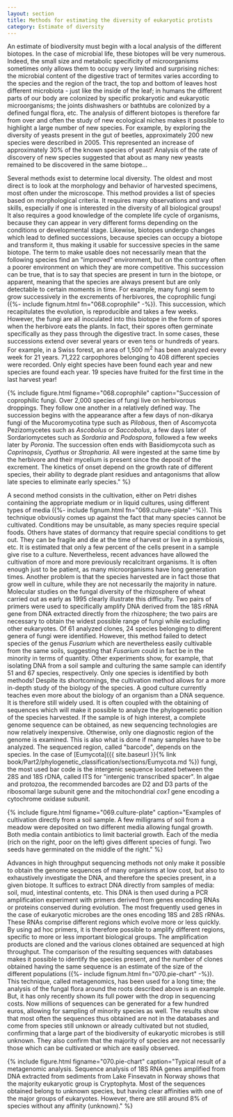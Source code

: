 ```yaml
---
layout: section
title: Methods for estimating the diversity of eukaryotic protists
category: Estimate of diversity
---
```

An estimate of biodiversity must begin with a local analysis of the different biotopes. In the case of microbial life, these biotopes will be very numerous. Indeed, the small size and metabolic specificity of microorganisms sometimes only allows them to occupy very limited and surprising niches: the microbial content of the digestive tract of termites varies according to the species and the region of the tract, the top and bottom of leaves host different microbiota - just like the inside of the leaf; in humans the different parts of our body are colonized by specific prokaryotic and eukaryotic microorganisms; the joints dishwashers or bathtubs are colonized by a defined fungal flora, etc. The analysis of different biotopes is therefore far from over and often the study of new ecological niches makes it possible to highlight a large number of new species. For example, by exploring the diversity of yeasts present in the gut of beetles, approximately 200 new species were described in 2005. This represented an increase of approximately 30% of the known species of yeast! Analysis of the rate of discovery of new species suggested that about as many new yeasts remained to be discovered in the same biotope...

Several methods exist to determine local diversity. The oldest and most direct is to look at the morphology and behavior of harvested specimens, most often under the microscope. This method provides a list of species based on morphological criteria. It requires many observations and vast skills, especially if one is interested in the diversity of all biological groups! It also requires a good knowledge of the complete life cycle of organisms, because they can appear in very different forms depending on the conditions or developmental stage. Likewise, biotopes undergo changes which lead to defined successions, because species can occupy a biotope and transform it, thus making it usable for successive species in the same biotope. The term to make usable does not necessarily mean that the following species find an "improved" environment, but on the contrary often a poorer environment on which they are more competitive. This succession can be true, that is to say that species are present in turn in the biotope, or apparent, meaning that the species are always present but are only detectable to certain moments in time. For example, many fungi seem to grow successively in the excrements of herbivores, the coprophilic fungi ({%- include fignum.html fn="068.coprophile" -%}). This succession, which recapitulates the evolution, is reproducible and takes a few weeks. However, the fungi are all inoculated into this biotope in the form of spores when the herbivore eats the plants. In fact, their spores often germinate specifically as they pass through the digestive tract. In some cases, these successions extend over several years or even tens or hundreds of years. For example, in a Swiss forest, an area of 1,500 m<sup>2</sup> has been analyzed every week for 21 years. 71,222 carpophores belonging to 408 different species were recorded. Only eight species have been found each year and new species are found each year. 19 species have fruited for the first time in the last harvest year!


{% include figure.html figname="068.coprophile" caption="Succession of coprophilic fungi. Over 2,000 species of fungi live on herbivorous droppings. They follow one another in a relatively defined way. The succession begins with the appearance after a few days of non-dikarya fungi of the Mucoromycotina type such as <i>Pilobous</i>, then of Ascomycota Pezizomycetes such as <i>Ascobolus</i> or <i>Saccobolus</i>, a few days later of Sordariomycetes such as <i>Sordaria</i> and <i>Podospora</i>, followed a few weeks later by <i>Poronia</i>. The succession often ends with Basidiomycota such as <i>Coprinopsis</i>, <i>Cyathus</i> or <i>Stropharia</i>. All were ingested at the same time by the herbivore and their mycelium is present since the deposit of the excrement. The kinetics of onset depend on the growth rate of different species, their ability to degrade plant residues and antagonisms that allow late species to eliminate early species." %}

A second method consists in the cultivation, either on Petri dishes containing the appropriate medium or in liquid cultures, using different types of media ({%- include fignum.html fn="069.culture-plate" -%}). This technique obviously comes up against the fact that many species cannot be cultivated. Conditions may be unsuitable, as many species require special foods. Others have states of dormancy that require special conditions to get out. They can be fragile and die at the time of harvest or live in a symbiosis, etc. It is estimated that only a few percent of the cells present in a sample give rise to a culture. Nevertheless, recent advances have allowed the cultivation of more and more previously recalcitrant organisms. It is often enough just to be patient, as many microorganisms have long generation times. Another problem is that the species harvested are in fact those that grow well in culture, while they are not necessarily the majority in nature. Molecular studies on the fungal diversity of the rhizosphere of wheat carried out as early as 1995 clearly illustrate this difficulty. Two pairs of primers were used to specifically amplify DNA derived from the 18S rRNA gene from DNA extracted directly from the rhizosphere; the two pairs are necessary to obtain the widest possible range of fungi while excluding other eukaryotes. Of 61 analyzed clones, 24 species belonging to different genera of fungi were identified. However, this method failed to detect species of the genus _Fusarium_ which are nevertheless easily cultivable from the same soils, suggesting that _Fusarium_ could in fact be in the minority in terms of quantity. Other experiments show, for example, that isolating DNA from a soil sample and culturing the same sample can identify 51 and 67 species, respectively. Only one species is identified by both methods! Despite its shortcomings, the cultivation method allows for a more in-depth study of the biology of the species. A good culture currently teaches even more about the biology of an organism than a DNA sequence. It is therefore still widely used. It is often coupled with the obtaining of sequences which will make it possible to analyze the phylogenetic position of the species harvested. If the sample is of high interest, a complete genome sequence can be obtained, as new sequencing technologies are now relatively inexpensive. Otherwise, only one diagnostic region of the genome is examined. This is also what is done if many samples have to be analyzed. The sequenced region, called "barcode", depends on the species. In the case of [Eumycota]({{ site.baseurl }}{% link book/Part2/phylogenetic_classification/sections/Eumycota.md %}) fungi, the most used bar code is the intergenic sequence located between the 28S and 18S rDNA, called ITS for "intergenic transcribed spacer". In algae and protozoa, the recommended barcodes are D2 and D3 parts of the ribosomal large subunit gene and the mitochondrial _cox1_ gene encoding a cytochrome oxidase subunit.


<a id = "plate"></a>
{% include figure.html figname="069.culture-plate" caption="Examples of cultivation directly from a soil sample. A few milligrams of soil from a meadow were deposited on two different media allowing fungal growth. Both media contain antibiotics to limit bacterial growth. Each of the media (rich on the right, poor on the left) gives different species of fungi. Two seeds have germinated on the middle of the right." %}

Advances in high throughput sequencing methods not only make it possible to obtain the genome sequences of many organisms at low cost, but also to exhaustively investigate the DNA, and therefore the species present, in a given biotope. It suffices to extract DNA directly from samples of media: soil, mud, intestinal contents, etc. This DNA is then used during a PCR amplification experiment with primers derived from genes encoding RNAs or proteins conserved during evolution. The most frequently used genes in the case of eukaryotic microbes are the ones encoding 18S and 28S rRNAs. These RNAs comprise different regions which evolve more or less quickly. By using ad hoc primers, it is therefore possible to amplify different regions, specific to more or less important biological groups. The amplification products are cloned and the various clones obtained are sequenced at high throughput. The comparison of the resulting sequences with databases makes it possible to identify the species present, and the number of clones obtained having the same sequence is an estimate of the size of the different populations ({%- include fignum.html fn="070.pie-chart" -%}). This technique, called metagenomics, has been used for a long time; the analysis of the fungal flora around the roots described above is an example. But, it has only recently shown its full power with the drop in sequencing costs. Now millions of sequences can be generated for a few hundred euros, allowing for sampling of minority species as well. The results show that most often the sequences thus obtained are not in the databases and come from species still unknown or already cultivated but not studied, confirming that a large part of the biodiversity of eukaryotic microbes is still unknown. They also confirm that the majority of species are not necessarily those which can be cultivated or which are easily observed.

{% include figure.html figname="070.pie-chart" caption="Typical result of a metagenomic analysis. Sequence analysis of 18S RNA genes amplified from DNA extracted from sediments from Lake Finsevatn in Norway shows that the majority eukaryotic group is Cryptophyta. Most of the sequences obtained belong to unknown species, but having clear affinities with one of the major groups of eukaryotes. However, there are still around 8% of species without any affinity (unknown)." %}

